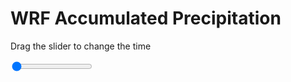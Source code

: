 <h1>WRF Accumulated Precipitation</h1>
<p>Drag the slider to change the time</p>

<div class="slidecontainer">
<input oninput='setImage(this)' class="slider" type="range" min="0" max="37" value="0" step="1" />
<img id='img'/>
</div>

<script>
var img = document.getElementById('img');
var img_array = ['/assets/images/wrf/r_wrfout_d01_2020-06-20_12:00:00.png',
'/assets/images/wrf/r_wrfout_d01_2020-06-20_13:00:00.png',
'/assets/images/wrf/r_wrfout_d01_2020-06-20_14:00:00.png',
'/assets/images/wrf/r_wrfout_d01_2020-06-20_15:00:00.png',
'/assets/images/wrf/r_wrfout_d01_2020-06-20_16:00:00.png',
'/assets/images/wrf/r_wrfout_d01_2020-06-20_17:00:00.png',
'/assets/images/wrf/r_wrfout_d01_2020-06-20_18:00:00.png',
'/assets/images/wrf/r_wrfout_d01_2020-06-20_19:00:00.png',
'/assets/images/wrf/r_wrfout_d01_2020-06-20_20:00:00.png',
'/assets/images/wrf/r_wrfout_d01_2020-06-20_21:00:00.png',
'/assets/images/wrf/r_wrfout_d01_2020-06-20_22:00:00.png',
'/assets/images/wrf/r_wrfout_d01_2020-06-20_23:00:00.png',
'/assets/images/wrf/r_wrfout_d01_2020-06-21_00:00:00.png',
'/assets/images/wrf/r_wrfout_d01_2020-06-21_01:00:00.png',
'/assets/images/wrf/r_wrfout_d01_2020-06-21_02:00:00.png',
'/assets/images/wrf/r_wrfout_d01_2020-06-21_03:00:00.png',
'/assets/images/wrf/r_wrfout_d01_2020-06-21_04:00:00.png',
'/assets/images/wrf/r_wrfout_d01_2020-06-21_05:00:00.png',
'/assets/images/wrf/r_wrfout_d01_2020-06-21_06:00:00.png',
'/assets/images/wrf/r_wrfout_d01_2020-06-21_07:00:00.png',
'/assets/images/wrf/r_wrfout_d01_2020-06-21_08:00:00.png',
'/assets/images/wrf/r_wrfout_d01_2020-06-21_09:00:00.png',
'/assets/images/wrf/r_wrfout_d01_2020-06-21_10:00:00.png',
'/assets/images/wrf/r_wrfout_d01_2020-06-21_11:00:00.png',
'/assets/images/wrf/r_wrfout_d01_2020-06-21_12:00:00.png',
'/assets/images/wrf/r_wrfout_d01_2020-06-21_13:00:00.png',
'/assets/images/wrf/r_wrfout_d01_2020-06-21_14:00:00.png',
'/assets/images/wrf/r_wrfout_d01_2020-06-21_15:00:00.png',
'/assets/images/wrf/r_wrfout_d01_2020-06-21_16:00:00.png',
'/assets/images/wrf/r_wrfout_d01_2020-06-21_17:00:00.png',
'/assets/images/wrf/r_wrfout_d01_2020-06-21_18:00:00.png',
'/assets/images/wrf/r_wrfout_d01_2020-06-21_19:00:00.png',
'/assets/images/wrf/r_wrfout_d01_2020-06-21_20:00:00.png',
'/assets/images/wrf/r_wrfout_d01_2020-06-21_21:00:00.png',
'/assets/images/wrf/r_wrfout_d01_2020-06-21_22:00:00.png',
'/assets/images/wrf/r_wrfout_d01_2020-06-21_23:00:00.png',
'/assets/images/wrf/r_wrfout_d01_2020-06-22_00:00:00.png',];
function setImage(obj)
{
        var value = obj.value;
        img.src = img_array[value];

}
</script>
